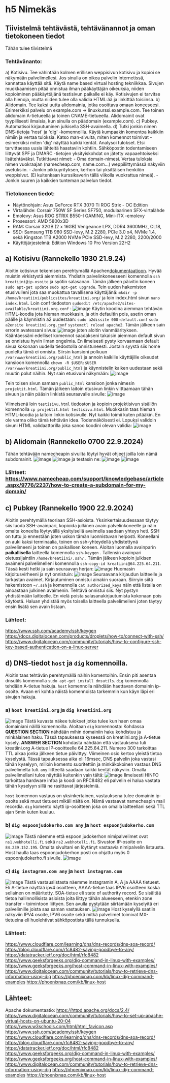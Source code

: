 # h5 Nimekäs
## Tiivistelmä tehtävästä, tehtävänannot ja oman tietokoneen tiedot
Tähän tulee tiivistelmä 
### Tehtävänanto:
a) Kotisivu. Tee vähintään kolmen erillisen weppisivun kotisivu ja kopioi se näkymään palvelimellesi. Jos sinulla on oikea palvelin Internetissä, kannattaa käyttää sitä. Käytä name based virtual hosting tekniikkaa. Sivujen muokkaamisen pitää onnistua ilman pääkäyttäjän oikeuksia, niiden kopioiminen pääkäyttäjänä testisivun paikalle ei käy. Kotisivujen ei tarvitse olla hienoja, mutta niiden tulee olla validia HTML:ää ja linkittää toisiinsa.
b) Alidomain. Tee kaksi uutta alidomainia, jotka osoittava omaan koneeseesi. Esimerkiksi palvelu on example.com -> linuxkurssi.example.com. Tee toinen alidomain A-tietueella ja toinen CNAME-tietueella. Alidomainit ovat tyypillisesti ilmaisia, kun sinulla on päädomain (example.com).
c) Pubkey. Automatisoi kirjautuminen julkisella SSH-avaimella.
d) Tutki jonkin nimen DNS-tietoja 'host' ja 'dig' -komennoilla. Käytä kumpaakin komentoa kaikkiin nimiin ja vertaa tuloksia. Katso man-sivulta, miten komennot toimivat - esimerkiksi miten 'dig' näyttää kaikki kentät. Analysoi tulokset. Etsi tarvittaessa uusia lähteitä haastaviin kohtiin. Sähköpostin todentamiseen liittyvät SPF ja DMARC -tietojen yksityiskohdat on jätetty vapaaehtoiseksi lisätehtäväksi. Tutkittavat nimet:
    - Oma domain-nimesi. Vertaa tuloksia nimen vuokraajan (namecheap.com, name.com...) weppiliittymässä näkyviin asetuksiin.
    - Jonkin pikkuyrityksen, kerhon tai yksittäisen henkilön weppisivut. (Ei kuitenkaan kurssikaverin tällä viikolla vuokrattua nimeä).
    - Jonkin suuren ja kaikkien tunteman palvelun tiedot.
### Tietokoneen tiedot: 
- Näytönohjain: Asus GeForce RTX 3070 Ti ROG Strix - OC Edition
- Virtalähde: Corsair 750W SF Series SF750, modulaarinen SFX-virtalähde
- Emolevy: Asus ROG STRIX B550-I GAMING, Mini-ITX -emolevy
- Prosessori: AMD 5800x3D
- RAM: Corsair 32GB (2 x 16GB) Vengeance LPX, DDR4 3600MHz, CL18,
- SSD: Samsung 1TB 980 SSD-levy, M.2 2280, PCIe 3.0 x4, NVMe 1.4, sekä Kingston 1TB A2000 NVMe PCIe SSD-levy, M.2 2280, 2200/2000
- Käyttöjärjestelmä: Edition	Windows 10 Pro Version	22H2
## a) Kotisivu (Rannekello 1930 21.9.24)
Aloitin kotisivun tekemisen perehtymällä Apachen[dokumentaatioon](https://httpd.apache.org/docs/2.4/). Hyvää muistin virkistystä aiemmista. Yhdistin palvelinkoneeseeni komennolla `ssh kreatiini@ip-osoite` ja syötin salasanan. Tämän jälkeen päivitin koneen `sudo apt-get update` `sudo apt-get upgrade`. Tein uuden hakemiston etusivulleni jota saa muokattua tavallisena käyttäjänä: `mkdir -p /home/kreatiini/publicsites/kreatiini.org/` ja loin index.html sivun `nano index.html`. Loin conf tiedoston `sudoedit /etc/apache2/sites-available/kreatiini.org.conf` : 
![image](https://github.com/user-attachments/assets/26fc844e-78fb-4db0-be39-9a058d4edbb6) 
Käytin koodina aiemman tehtävän HTML-koodia jota hieman muokkasin.
ja otin defaultin pois, asetin oman päälle ja käynnistin a2 uudestaan: `sudo a2dissite 000-default.conf` `sudo a2ensite kreatiini.org.conf` `systemctl reload apache2`. Tämän jälkeen sain errorin avatessani sivua:
![image](https://github.com/user-attachments/assets/f8454e25-1df6-4621-a293-0e032a1de897) 
joten aloitin vianmäärityksen. Kääntäessäni edelliset komennot saadakseni takaisin aiemman default sivun se onnistuu hyvin ilman ongelmia. En ilmeisesti pysty korvaamaan default sivua kokonaan uudella tiedostolla onnistuneesti. Jostain syystä siis home puolelta tämä ei onnistu. 
Siirsin kansioni polkuun `/var/www/kreatiini.org/public_html` ja annoin kaikille käyttäjille oikeudet kansioon komennolla `chown -R $USER:$USER /var/www/kreatiini.org/public_html` ja käynnistelin kaiken uudestaan sekä muutin polut näihin. 
Nyt sain etusivuni näkymään: 
![image](https://github.com/user-attachments/assets/300deaa3-dc99-4280-97c0-b8e1237f0caa)

Tein toisen sivun samaan `public_html` kansioon jonka nimesin `projektit.html`. Tämän jälkeen laitoin etusivun linkin viittaamaan tähän sivuun ja näin pääsin linkistä seuraavalle sivulle:
![image](https://github.com/user-attachments/assets/96cf8d7d-4763-42a7-8b65-a850b0a96b47)

Viimeisenä loin `testisivu.html` tiedoston ja kopioin projektisivun sisällön komennolla `cp projektit.html testisivu.html`.  Muokkasin taas hieman HTML-koodia ja laitoin linkin kotisivulle. Nyt kaikki toimii kuten pitääkin. En ole varma oliko tämä tehtävän idea. Todennäköisesti ei. 
Lopuksi validoin sivuni HTML validaattorilla joka sanoo koodini olevan validia: 
![image](https://github.com/user-attachments/assets/a460b653-08f8-4b2f-94b2-4fd74e7f8502)

## b) Alidomain (Rannekello 0700 22.9.2024)
Tähän tehtävään namecheapin sivuilta löytyi hyvät ohjeet joilla loin nämä subdomainit. 
![image](https://github.com/user-attachments/assets/57e514cd-8743-4b2e-a2f0-9aa1facd3b3c)
![image](https://github.com/user-attachments/assets/986ae7e7-8f1c-47bb-8a83-2a0c1f6377f7) ja testasin ne:
![image](https://github.com/user-attachments/assets/4c4e9aea-1eef-48d0-b88a-b7d8c9266c4d)
![image](https://github.com/user-attachments/assets/5915aae2-2c2d-4ac9-a2e9-6697ee51547a)

### Lähteet: https://www.namecheap.com/support/knowledgebase/article.aspx/9776/2237/how-to-create-a-subdomain-for-my-domain/
## c) Pubkey (Rannekello 1900 22.9.2024)
Aloitin perehtymällä teoriaan SSH-asioista. Yksinkertaisuudessaan täytyy siis luoda SSH-avainpari, kopioida julkinen avain palvelinkoneelle ja näin omalta koneelta löytyvällä yksityisellä avaimella saadaan yhteys heti. SSH on tuttu jo ennestään joten uskon tämän luonnistuvan helposti. Koneellani on auki kaksi terminaalia, toinen on ssh-yhteydellä yhdistettynä palvelimeeni ja toinen on paikallisen koneen. Aloitan luomalla avainparin **paikallisella** laitteella komennolla `ssh-keygen` . Tallensin avainpari oletussijaintiin `/home/kreatiini/.ssh/` . Tämän jälkeen kopioin julkisen avaimeni palvelimelleni komennolla `ssh-copy-id kreatiini@64.225.64.211`. Tässä kesti hetki ja sain seuraavan herjan: 
![image](https://github.com/user-attachments/assets/643720bd-7c0a-4f69-8998-a2419ee58cf6) 
Huomasin kirjoitusvirheeni ja nyt onnistuin: 
![image](https://github.com/user-attachments/assets/35e99e34-00f9-468c-9ee9-50ca62070b39)
Seuraavana kirjaudun laitteelle ja tarkastan avaimet. Kirjautuminen onnistui ainakin suoraan. Siirryin siitä hakemistoon `~/.ssh` ja komennolla `cat authorized_keys` näin että listalla on ainoastaan julkinen avaimenin. Tehtävä onnistui siis. Nyt pystyn yhdistämään laitteelle. En vielä poista salasanakirjautumista kokonaan pois käytöstä. Haluan yhdistää myös toisella laitteella palvelimelleni joten täytyy ensin lisätä sen avain listaan.   

### Lähteet:
https://www.ssh.com/academy/ssh/keygen
https://docs.digitalocean.com/products/droplets/how-to/connect-with-ssh/
https://www.digitalocean.com/community/tutorials/how-to-configure-ssh-key-based-authentication-on-a-linux-server

## d) DNS-tiedot `host` ja `dig` komennoilla. 
Aloitin taas tehtävän perehtymällä näihin komentoihin. Ensin piti asentaa dnsutils komennolla `sudo apt-get install dnsutils`. `dig` komennolla tehdään A-tietue hakuja. `host` komennolla nähdään haettavan domainin ip-osoite. Avaan eri kohtia näistä komennoista tarkemmin kun käyn läpi eri sivujen hakuja. 
  ### a) `host kreatiini.org` ja `dig kreatiini.org`
 ![image](https://github.com/user-attachments/assets/bbad6353-0ad5-48ca-b6d7-fd44587c3cd6)
 Tästä kuvasta näkee tulokset jotka tulee kun haen omaa domainiani näillä komennoilla. Aloitaan `dig` komennosta: Kohdassa **QUESTION SECTION** nähdään      mihin domainiin haku kohdistuu ja minkälainen haku. Tässä tapauksessa kyseessä on kreatiini.org ja A-tietue kysely. **ANSWER SECTION** kohdasta nähdään    että vastauksena tuli kreatiini.org A-tietue IP-osoitteelle 64.225.64.211. Numero 300 tarkoittaa TTL aikaa jonka jälkeen tietue päivittyy. Viimeinen osio kertoo yleistä tietoa kyselystä. Tässä tapauksessa aika oli 16msec, DNS palvelin joka vastasi tähän kyselyyn, milloin komento suoritettiin ja minkäkokoinen vastaus DNS palvelimelta tuli. `any` liitteellä saadaan kaikki kentät näkyviin. Omalla palvelimellani tulos näyttää kuitenkin vain tältä: 
 ![image](https://github.com/user-attachments/assets/717ea5af-7a83-4c12-b455-929e1a8d39ab)
 Ilmeisesti HINFO tarkoittaa hardware infoa ja koodi on RFC8482 eli palvelin ei halua vastata tähän kyselyyn sillä ne rasittavat järjestelmiä. 

 `host` komennon vastaus on yksinkertainen, vastauksena tulee domainin ip-osoite sekä muut tietueet mikäli näitä on. Nämä vastaavat namecheapin mail recordia. `dig` komento näytti ip-osoitteen joka on omalla laitteellani sekä TTL ajan 5min kuten kuuluu. 
 ### b) `dig espoonjudokerho.com any` ja `host espoonjudokerho.com`
 ![image](https://github.com/user-attachments/assets/0db79b56-79f8-4618-b9a7-e8ef312d871d)
 Tästä näemme että espoon judokerhon nimipalvelimet ovat  `ns1.webhotelli.fi` sekä `ns2.webhotelli.fi`. Sivuston IP-osoite on `84.239.152.195`. Omalta sivultani en löytänyt vastaavia nimipalvelin listausta. 
 Host haulla taas espoonjudokerhon posti on ohjattu myös 0 espoonjudokerho.fi sivulle.
 ![image](https://github.com/user-attachments/assets/e30f1e1d-6415-419b-9b3b-40269ee23c96)
 ### c) `dig instagram.com any` ja `host instagram.com`
 ![image](https://github.com/user-attachments/assets/c6bd1bb6-a92f-4da2-b746-2bc5d0394890)
Tästä vastauslistasta näemme instagramin A, A ja AAAA tietueet. Eli A-tietue näyttää ipv4 osoitteen, AAAA-tietue taas IPV6 osoitteen koska sellainen on määritetty. SOA-tietue eli state of authority record. Se sisältää tietoa hallinnollisista asioista joita liittyy tähän alueeseen, etenkin zone transfer - toimintoon liittyen. Sen avulla pystytään siirtämään kyselyitä eri palvelimille joista saa saman vastauksen. 
![image](https://github.com/user-attachments/assets/51b83d6f-618c-48cf-82d4-75acbd17ccfb)
Host kyselyllä saatiin näkyviin IPV4 osoite, IPV6 osoite sekä mitkä palvelimet toimivat MX-tietueina eli huolehtivat sähköpostista tällä tunnuksella. 
 


        

### Lähteet:
https://www.cloudflare.com/learning/dns/dns-records/dns-soa-record/
https://blog.cloudflare.com/rfc8482-saying-goodbye-to-any/
https://datatracker.ietf.org/doc/html/rfc8482
https://www.geeksforgeeks.org/dig-command-in-linux-with-examples/
https://www.geeksforgeeks.org/host-command-in-linux-with-examples/
https://www.digitalocean.com/community/tutorials/how-to-retrieve-dns-information-using-dig
https://phoenixnap.com/kb/linux-dig-command-examples
https://phoenixnap.com/kb/linux-host
## Lähteet: 
Apache dokumentaatio: https://httpd.apache.org/docs/2.4/
https://www.digitalocean.com/community/tutorials/how-to-set-up-apache-virtual-hosts-on-ubuntu-20-04
https://www.w3schools.com/html/html_favicon.asp
https://www.ssh.com/academy/ssh/keygen
https://www.cloudflare.com/learning/dns/dns-records/dns-soa-record/
https://blog.cloudflare.com/rfc8482-saying-goodbye-to-any/
https://datatracker.ietf.org/doc/html/rfc8482
https://www.geeksforgeeks.org/dig-command-in-linux-with-examples/
https://www.geeksforgeeks.org/host-command-in-linux-with-examples/
https://www.digitalocean.com/community/tutorials/how-to-retrieve-dns-information-using-dig
https://phoenixnap.com/kb/linux-dig-command-examples
https://phoenixnap.com/kb/linux-host
